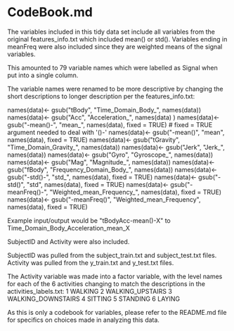 CodeBook.md
==========================

The variables included in this tidy data set include all variables from the original features_info.txt which included mean() or std().
Variables ending in meanFreq were also included since they are weighted means of the signal variables.

This amounted to 79 variable names which were labelled as Signal when put into a single column.

The variable names were renamed to be more descriptive by changing the short descriptions to longer description per the features_info.txt:

names(data)<- gsub("tBody", "Time_Domain_Body_", names(data))
names(data)<- gsub("Acc", "Acceleration_", names(data) )
names(data)<- gsub("-mean()-", "mean_", names(data), fixed = TRUE) # fixed = TRUE argument needed to deal with '()-'
names(data)<- gsub("-mean()", "mean", names(data), fixed = TRUE)
names(data)<- gsub("tGravity", "Time_Domain_Gravity_", names(data))
names(data)<- gsub("Jerk", "Jerk_", names(data))
names(data)<- gsub("Gyro", "Gyroscope_", names(data))
names(data)<- gsub("Mag", "Magnitude_", names(data))
names(data)<- gsub("fBody", "Frequency_Domain_Body_", names(data))
names(data)<- gsub("-std()-", "std_", names(data), fixed = TRUE)
names(data)<- gsub("-std()", "std", names(data), fixed = TRUE)
names(data)<- gsub("-meanFreq()-", "Weighted_mean_Frequency_", names(data), fixed = TRUE)
names(data)<- gsub("-meanFreq()", "Weighted_mean_Frequency", names(data), fixed = TRUE)

Example input/output would be "tBodyAcc-mean()-X" to Time_Domain_Body_Acceleration_mean_X

SubjectID and Activity were also included.

SubjectID was pulled from the subject_train.txt and subject_test.txt files.
Activity was pulled from the y_train.txt and y_test.txt files.

The Activity variable was made into a factor variable, with the level names for each of the 6 activities changing to match the descriptions in the activities_labels.txt:
1 WALKING
2 WALKING_UPSTAIRS
3 WALKING_DOWNSTAIRS
4 SITTING
5 STANDING
6 LAYING

As this is only a codebook for variables, please refer to the README.md file for specifics on choices made in analyzing this data.


